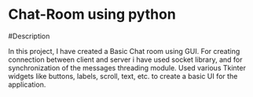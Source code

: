 # Chat-Room using python


#Description

In this project, I have created a Basic Chat room using GUI. For creating connection between client and server i have used socket library, and for synchronization of the messages threading module. Used various Tkinter widgets like buttons, labels, scroll, text, etc. to create a basic UI for the application.
 
